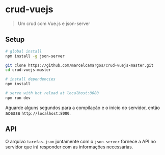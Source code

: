 # crud-vuejs

> Um crud com Vue.js e json-server

## Setup

```bash
# global install
npm install -g json-server

git clone https://github.com/marcelcamargos/crud-vuejs-master.git 
cd crud-vuejs-master

# install dependencies
npm install

# serve with hot reload at localhost:8080
npm run dev
```

Aguarde alguns segundos para a compilação e o início do servidor, então acesse `http://localhost:8080`. 

## API

O arquivo `tarefas.json` juntamente com o `json-server` fornece a API no servidor que irá responder com as informações necessárias. 
